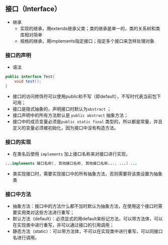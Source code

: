 ## 接口（Interface）

- 继承  
	- 实现的继承，用extends继承父类；类的继承是单一的，类的关系树和类库相对简单  
	- 规格的继承，用implements指定接口；指定多个接口来怎样处理对象  

### 接口的声明

- 语法

```java
public interface Test{
	void test();
}
```

- 接口的访问修饰符可以使用public和不写（即default），不写时代表当前包下可用；
- 接口是隐式抽象的，声明接口时默认为`abstract` ；
- 接口声明中的所有方法默认是 `public abstract` 抽象方法；
- 接口中的成员变量必须是`public static final` 类型的，所以都是常量，并且定义的变量必须被初始化，因为接口中没有构造方法。

### 接口的实现

- 在类名后使用 `implements` 加上接口名称来对接口进行实现，  
```java
...implements 接口名称[, 其他接口名称, 其他接口名称..., ...] ...
```
- 类实现接口时，需要实现接口中的所有抽象方法，否则需要将该类设置为抽象类  
### 接口中方法
- 抽象方法：接口中的方法什么都不加时默认为抽象方法，在使用这个接口时需要实用类对这些方法进行重写；
- 默认方法（default）：必须显式的用default来标记方法，可以带方法体，可以在实现类中进行重写，并可以通过接口的引用调用；
- 静态方法（static）：可以带方法体，不可以在实现类中进行重写，可以同接口名进行调用。  



